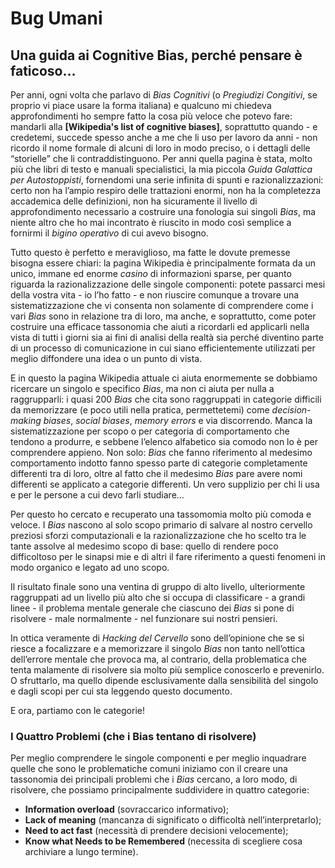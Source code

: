 # Bug Umani

## Una guida ai Cognitive Bias, perché pensare è faticoso…

Per anni, ogni volta che parlavo di *Bias Cognitivi* (o *Pregiudizi Congitivi*, se proprio vi piace usare la forma italiana) e qualcuno mi chiedeva approfondimenti ho sempre fatto la cosa più veloce che potevo fare: mandarli alla **[Wikipedia's list of cognitive biases]**, soprattutto quando - e credetemi, succede spesso anche a me che li uso per lavoro da anni - non ricordo il nome formale di alcuni di loro in modo preciso, o i dettagli delle “storielle” che li contraddistinguono. Per anni quella pagina è stata, molto più che libri di testo e manuali specialistici, la mia piccola *Guida Galattica per Autostoppisti*, fornendomi una serie infinita di spunti e razionalizzazioni: certo non ha l’ampio respiro delle trattazioni enormi, non ha la completezza accademica delle definizioni, non ha sicuramente il livello di approfondimento necessario a costruire una fonologia sui singoli *Bias*, ma niente altro che ho mai incontrato è riuscito in modo così semplice a fornirmi il *bigino operativo* di cui avevo bisogno.

Tutto questo è perfetto e meraviglioso, ma fatte le dovute premesse bisogna essere chiari: la pagina Wikipedia è principalmente formata da un unico, immane ed enorme *casino* di informazioni sparse, per quanto riguarda la razionalizzazione delle singole componenti: potete passarci mesi della vostra vita - io l’ho fatto - e non riuscire comunque a trovare una sistematizzazione che vi consenta non solamente di comprendere come i vari *Bias* sono in relazione tra di loro, ma anche, e soprattutto, come poter costruire una efficace tassonomia che aiuti a ricordarli ed applicarli nella vista di tutti i giorni sia ai fini di analisi della realtà sia perché diventino parte di un processo di comunicazione in cui siano efficientemente utilizzati per meglio diffondere una idea o un punto di vista.

E in questo la pagina Wikipedia attuale ci aiuta enormemente se dobbiamo ricercare un singolo e specifico *Bias*, ma non ci aiuta per nulla a raggrupparli: i quasi 200 *Bias* che cita sono raggruppati in categorie difficili da memorizzare (e poco utili nella pratica, permettetemi) come *decision-making biases*, *social biases*, *memory errors* e via discorrendo. Manca la sistematizzazione per scopo o per categoria di comportamento che tendono a produrre, e sebbene l’elenco alfabetico sia comodo non lo è per comprendere appieno. Non solo: *Bias* che fanno riferimento al medesimo comportamento indotto fanno spesso parte di categorie completamente differenti tra di loro, oltre al fatto che il medesimo *Bias* pare avere nomi differenti se applicato a categorie differenti. Un vero supplizio per chi li usa e per le persone a cui devo farli studiare…

Per questo ho cercato e recuperato una tassomomia molto più comoda e veloce. I *Bias* nascono al solo scopo primario di salvare al nostro cervello preziosi sforzi computazionali e la razionalizzazione che ho scelto tra le tante assolve al medesimo scopo di base: quello di rendere poco difficoltoso per le sinapsi mie e di altri il fare riferimento a questi fenomeni in modo organico e legato ad uno scopo.

Il risultato finale sono una ventina di gruppo di alto livello, ulteriormente raggruppati ad un livello più alto che si occupa di classificare - a grandi linee - il problema mentale generale che ciascuno dei *Bias* si pone di risolvere - male normalmente - nel funzionare sui nostri pensieri.

In ottica veramente di *Hacking del Cervello* sono dell’opinione che se si riesce a focalizzare e a memorizzare il singolo *Bias* non tanto nell’ottica dell’errore mentale che provoca ma, al contrario, della problematica che tenta malamente di risolvere sia molto più semplice conoscerlo e prevenirlo. O sfruttarlo, ma quello dipende esclusivamente dalla sensibilità del singolo e dagli scopi per cui sta leggendo questo documento.

E ora, partiamo con le categorie!

### I Quattro Problemi (che i Bias tentano di risolvere)

Per meglio comprendere le singole componenti e per meglio inquadrare quelle che sono le problematiche comuni iniziamo con il creare una tassonomia dei principali problemi che i *Bias* cercano, a loro modo, di risolvere, che possiamo principalmente suddividere in quattro categorie:

- **Information overload** (sovraccarico informativo);
- **Lack of meaning** (mancanza di significato o difficoltà nell’interpretarlo);
- **Need to act fast** (necessità di prendere decisioni velocemente);
- **Know what Needs to be Remembered** (necessita di scegliere cosa archiviare a lungo termine).